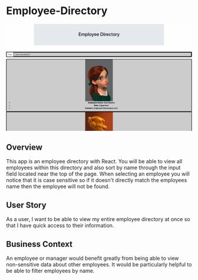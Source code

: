 # Employee-Directory

![command line example](/empdir/public/images/screenshot.png)


## Overview

<p>This app is an employee directory with React. You will be able to view all employees within this directory and also sort by name through the input field located near the top of the page. When selecting an employee you will notice that it is case sensitive so if it doesn't directly match the employees name then the employee will not be found.</p>

## User Story

<p>As a user, I want to be able to view my entire employee directory at once so that I have quick access to their information.</p>

## Business Context

<p>An employee or manager would benefit greatly from being able to view non-sensitive data about other employees. It would be particularly helpful to be able to filter employees by name.</p>